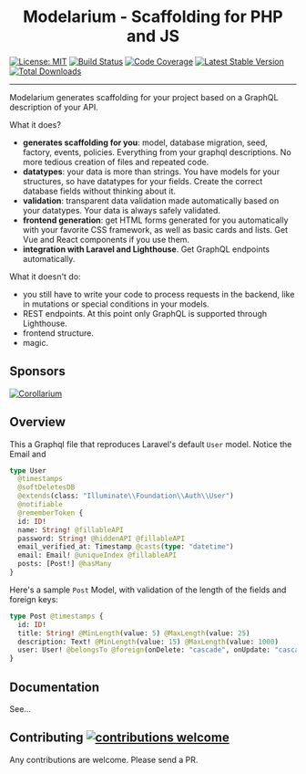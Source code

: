 <h1 align="center">Modelarium - Scaffolding for PHP and JS</h1>

[![License: MIT](https://img.shields.io/badge/License-MIT-yellow.svg)](https://opensource.org/licenses/MIT)
[![Build Status](https://travis-ci.com/Corollarium/modelarium.svg?branch=master)](https://travis-ci.com/Corollarium/modelarium)
[![Code Coverage](https://scrutinizer-ci.com/g/Corollarium/modelarium/badges/coverage.png?b=master)](https://scrutinizer-ci.com/g/Corollarium/modelarium/?branch=master)
[![Latest Stable Version](https://img.shields.io/packagist/v/corollarium/modelarium.svg?style=flat-square)](https://packagist.org/packages/corollarium/modelarium)
[![Total Downloads](https://img.shields.io/packagist/dt/corollarium/modelarium.svg?style=flat-square)](https://packagist.org/packages/corollarium/modelarium)

---

Modelarium generates scaffolding for your project based on a GraphQL description of your API.

What it does?

- **generates scaffolding for you**: model, database migration, seed, factory, events, policies. Everything from your graphql descriptions. No more tedious creation of files and repeated code.
- **datatypes**: your data is more than strings. You have models for your structures, so have datatypes for your fields. Create the correct database fields without thinking about it.
- **validation**: transparent data validation made automatically based on your datatypes. Your data is always safely validated.
- **frontend generation**: get HTML forms generated for you automatically with your favorite CSS framework, as well as basic cards and lists. Get Vue and React components if you use them.
- **integration with Laravel and Lighthouse**. Get GraphQL endpoints automatically.

What it doesn't do:

- you still have to write your code to process requests in the backend, like in mutations or special conditions in your models.
- REST endpoints. At this point only GraphQL is supported through Lighthouse.
- frontend structure.
- magic.

## Sponsors

[![Corollarium](https://modelarium.github.com/logo-horizontal-400px.png)](https://corollarium.com)

## Overview

This a Graphql file that reproduces Laravel's default `User` model. Notice the Email and

```graphql
type User
  @timestamps
  @softDeletesDB
  @extends(class: "Illuminate\\Foundation\\Auth\\User")
  @notifiable
  @rememberToken {
  id: ID!
  name: String! @fillableAPI
  password: String! @hiddenAPI @fillableAPI
  email_verified_at: Timestamp @casts(type: "datetime")
  email: Email! @uniqueIndex @fillableAPI
  posts: [Post!] @hasMany
}
```

Here's a sample `Post` Model, with validation of the length of the fields and foreign keys:

```graphql
type Post @timestamps {
  id: ID!
  title: String! @MinLength(value: 5) @MaxLength(value: 25)
  description: Text! @MinLength(value: 15) @MaxLength(value: 1000)
  user: User! @belongsTo @foreign(onDelete: "cascade", onUpdate: "cascade")
}
```

## Documentation

See...

## Contributing [![contributions welcome](https://img.shields.io/badge/contributions-welcome-brightgreen.svg?style=flat)](https://github.com/Corollarium/modelarium/issues)

Any contributions are welcome. Please send a PR.
